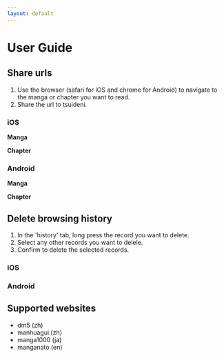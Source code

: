 ```yaml
---
layout: default
---
```


# User Guide

## Share urls
1. Use the browser (safari for iOS and chrome for Android) to navigate to the manga or chapter you want to read.
2. Share the url to tsuideni.

### iOS

**Manga**

**Chapter**

### Android

**Manga**

**Chapter**

## Delete browsing history
1. In the 'history' tab, long press the record you want to delete.
2. Select any other records you want to delele.
3. Confirm to delete the selected records.

### iOS

### Android

## Supported websites
- dm5 (zh)
- manhuagui (zh)
- manga1000 (ja)
- manganato (en)

